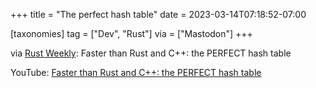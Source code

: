 +++
title = "The perfect hash table"
date = 2023-03-14T07:18:52-07:00

[taxonomies]
tag = ["Dev", "Rust"]
via = ["Mastodon"]
+++

via [Rust Weekly](https://mastodon.social/@rust_discussions/110022036425778496): Faster than Rust and C++: the PERFECT hash table

<!-- more -->

YouTube: [Faster than Rust and C++: the PERFECT hash table](https://youtu.be/DMQ_HcNSOAI)
